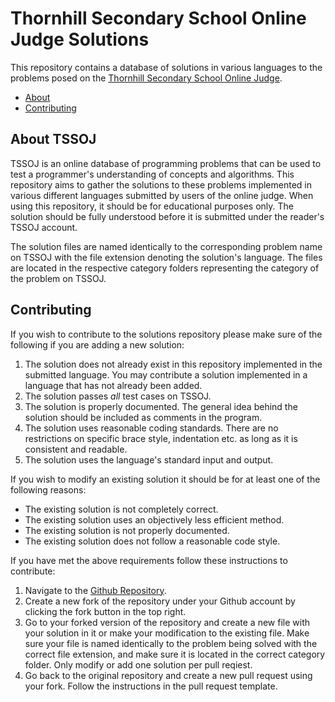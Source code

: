 # Thornhill Secondary School Online Judge Solutions
This repository contains a database of solutions in various languages to the problems posed on the [Thornhill Secondary School Online Judge](http://tssoj.me/).

- [About](#about)
- [Contributing](#contrib)

<a name="about"></a>
## About TSSOJ
TSSOJ is an online database of programming problems that can be used to test a programmer's understanding of concepts and algorithms. This repository aims to gather the solutions to these problems implemented in various different languages submitted by users of the online judge. When using this repository, it should be for educational purposes only. The solution should be fully understood before it is submitted under the reader's TSSOJ account.

The solution files are named identically to the corresponding problem name on TSSOJ with the file extension denoting the solution's language. The files are located in the respective category folders representing the category of the problem on TSSOJ.

<a name="contrib"></a>
## Contributing
If you wish to contribute to the solutions repository please make sure of the following if you are adding a new solution:
1. The solution does not already exist in this repository implemented in the submitted language. You may contribute a solution implemented in a language that has not already been added.
2. The solution passes *all* test cases on TSSOJ.
3. The solution is properly documented. The general idea behind the solution should be included as comments in the program.
4. The solution uses reasonable coding standards. There are no restrictions on specific brace style, indentation etc. as long as it is consistent and readable.
5. The solution uses the language's standard input and output.

If you wish to modify an existing solution it should be for at least one of the following reasons:
- The existing solution is not completely correct.
- The existing solution uses an objectively less efficient method.
- The existing solution is not properly documented.
- The existing solution does not follow a reasonable code style.

If you have met the above requirements follow these instructions to contribute:
1. Navigate to the [Github Repository](https://github.com/tsscompclub/tssoj-solutions).
2. Create a new fork of the repository under your Github account by clicking the fork button in the top right.
3. Go to your forked version of the repository and create a new file with your solution in it or make your modification to the existing file. Make sure your file is named identically to the problem being solved with the correct file extension, and make sure it is located in the correct category folder. Only modify or add one solution per pull reqiest.
4. Go back to the original repository and create a new pull request using your fork. Follow the instructions in the pull request template.